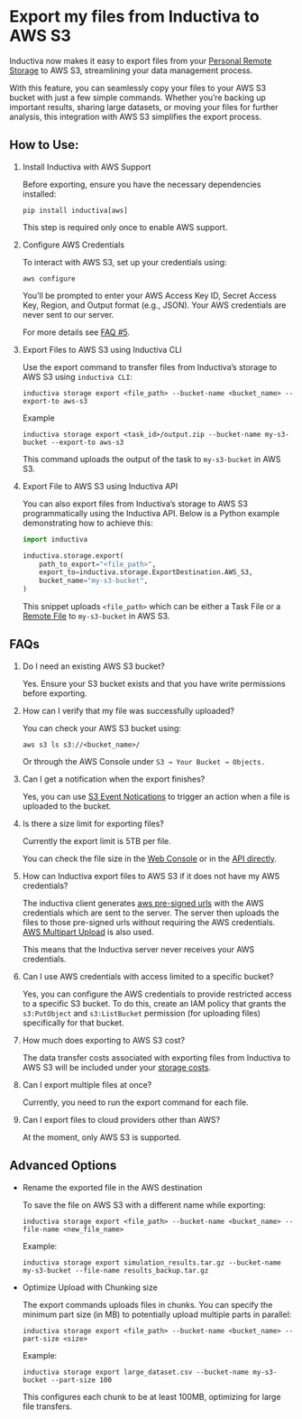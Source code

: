 # Export my files from Inductiva to AWS S3

Inductiva now makes it easy to export files from your [Personal Remote Storage](https://docs.inductiva.ai/en/latest/cli/access-storage.html) to AWS S3, streamlining your data management process.

With this feature, you can seamlessly copy your files to your AWS S3 bucket with just a few simple commands. Whether you’re backing up important results, sharing large datasets, or moving your files for further analysis, this integration with AWS S3 simplifies the export process.

## How to Use:

1. Install Inductiva with AWS Support

    Before exporting, ensure you have the necessary dependencies installed:

    `pip install inductiva[aws]`
    
    This step is required only once to enable AWS support.

2. Configure AWS Credentials

    To interact with AWS S3, set up your credentials using:

    `aws configure`

    You’ll be prompted to enter your AWS Access Key ID, Secret Access Key, Region, and Output format (e.g., JSON). Your AWS credentials are never sent to our server.

    For more details see [FAQ #5](#faqs).

3. Export Files to AWS S3 using Inductiva CLI

    Use the export command to transfer files from Inductiva’s storage to AWS S3 using `inductiva CLI`:

    `inductiva storage export <file_path> --bucket-name <bucket_name> --export-to aws-s3`

    Example

    `inductiva storage export <task_id>/output.zip --bucket-name my-s3-bucket --export-to aws-s3`

    This command uploads the output of the task to `my-s3-bucket` in AWS S3.

4. Export File to AWS S3 using Inductiva API

    You can also export files from Inductiva’s storage to AWS S3 programmatically using the Inductiva API. Below is a Python example demonstrating how to achieve this:

    ```python
    import inductiva

    inductiva.storage.export(
        path_to_export="<file_path>",
        export_to=inductiva.storage.ExportDestination.AWS_S3,
        bucket_name="my-s3-bucket",
    )
    ```

    This snippet uploads `<file_path>` which can be either a Task File or a [Remote File](https://tutorials.inductiva.ai/how_to/reuse-files.html) to `my-s3-bucket` in AWS S3.


## FAQs


1. Do I need an existing AWS S3 bucket?

    Yes. Ensure your S3 bucket exists and that you have write permissions before exporting.


2. How can I verify that my file was successfully uploaded?

    You can check your AWS S3 bucket using:

    `aws s3 ls s3://<bucket_name>/`

    Or through the AWS Console under `S3 → Your Bucket → Objects.`

3. Can I get a notification when the export finishes?

    Yes, you can use [S3 Event Notications](https://docs.aws.amazon.com/AmazonS3/latest/userguide/EventNotifications.html) to trigger an action when a file is uploaded to the bucket.

4. Is there a size limit for exporting files?

    Currently the export limit is 5TB per file.

    You can check the file size in the [Web Console](https://console-dev.inductiva.ai/storage) or in the [API directly](https://docs.inductiva.ai/en/latest/cli/access-storage.html#list-storage-contents).

5. How can Inductiva export files to AWS S3 if it does not have my AWS credentials?

    The inductiva client generates [aws pre-signed urls](https://docs.aws.amazon.com/AmazonS3/latest/userguide/ShareObjectPreSignedURL.html) with the AWS credentials which are sent to the server. The server then uploads the files to those pre-signed urls without requiring the AWS credentials. [AWS Multipart Upload](https://docs.aws.amazon.com/AmazonS3/latest/userguide/mpuoverview.html) is also used.

    This means that the Inductiva server never receives your AWS credentials.

6. Can I use AWS credentials with access limited to a specific bucket?

    Yes, you can configure the AWS credentials to provide restricted access to a specific S3 bucket. To do this, create an IAM policy that grants the `s3:PutObject` and `s3:ListBucket` permission (for uploading files) specifically for that bucket. 

7. How much does exporting to AWS S3 cost?

    The data transfer costs associated with exporting files from Inductiva to AWS S3 will be included under your [storage costs](https://console-dev.inductiva.ai/account/costs).

7. Can I export multiple files at once?

    Currently, you need to run the export command for each file.

8. Can I export files to cloud providers other than AWS?

    At the moment, only AWS S3 is supported.


## Advanced Options

- Rename the exported file in the AWS destination

    To save the file on AWS S3 with a different name while exporting:

    `inductiva storage export <file_path> --bucket-name <bucket_name> --file-name <new_file_name>`

    Example:

    `inductiva storage export simulation_results.tar.gz --bucket-name my-s3-bucket --file-name results_backup.tar.gz`

- Optimize Upload with Chunking size

    The export commands uploads files in chunks. You can specify the minimum part size (in MB) to potentially upload multiple parts in parallel:

    `inductiva storage export <file_path> --bucket-name <bucket_name> --part-size <size>`

    Example:

    `inductiva storage export large_dataset.csv --bucket-name my-s3-bucket --part-size 100`

    This configures each chunk to be at least 100MB, optimizing for large file transfers.
